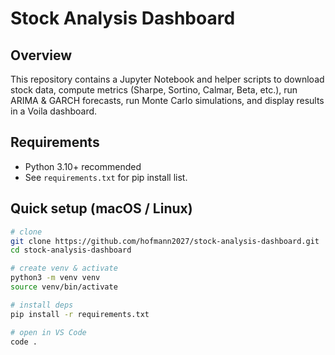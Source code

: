# Stock Analysis Dashboard

## Overview
This repository contains a Jupyter Notebook and helper scripts to download stock data, compute metrics (Sharpe, Sortino, Calmar, Beta, etc.), run ARIMA & GARCH forecasts, run Monte Carlo simulations, and display results in a Voila dashboard.

## Requirements
- Python 3.10+ recommended
- See `requirements.txt` for pip install list.

## Quick setup (macOS / Linux)
```bash
# clone
git clone https://github.com/hofmann2027/stock-analysis-dashboard.git
cd stock-analysis-dashboard

# create venv & activate
python3 -m venv venv
source venv/bin/activate

# install deps
pip install -r requirements.txt

# open in VS Code
code .
